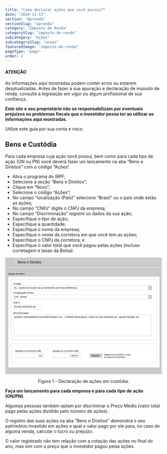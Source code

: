 ```yaml
---
title: "Como declarar ações que você possui?"
date: "2019-11-13"
section: "Aprenda"
sectionSlug: "aprenda"
category: "Imposto de Renda"
categorySlug: "imposto-de-renda"
subcategory: "Ações"
subcategorySlug: "acoes"
featuredImage: "imposto-de-renda"
pageType: "page"
order: 4
---
```


<div class="dashedBox">

<h4>ATENÇÃO</h4>

As informações aqui mostradas podem conter erros ou estarem desatualizadas. Antes de fazer a sua apuração e declaração de imposto de renda, consulte a legislação em vigor ou algum profissional de sua confiança.

**Este *site* e seu proprietário não se responsabilizam por eventuais prejuízos ou problemas fiscais que o investidor possa ter ao utilizar as informações aqui mostradas.**

Utilize este guia por sua conta e risco.


</div>

## Bens e Custódia

Para cada empresa cuja ação você possui, bem como para cada tipo de ação (ON ou PN) você deverá fazer um lançamento na aba “Bens e Direitos” com o código “Ações“.

- Abra o programa do IRPF;
- Selecione a seção “Bens e Direitos”;
- Clique em “Novo”;
- Selecione o código “Ações”;
- No campo “localização (País)” selecione “Brasil” ou o país onde estão as ações;
- No campo “CNPJ” digite o CNPJ da empresa;
- No campo “Discriminação” registre os dados da sua ação;
- Especifique o tipo de ação;
- Especifique a quantidade;
- Especifique o nome da empresa;
- Especifique o nome da corretora em que você tem as ações;
- Especifique o CNPJ da corretora; e
- Especifique o valor total que você pagou pelas ações (incluso corretagem e taxas da Bolsa).





<div style="text-align:center">

<svg  viewBox="0 0 313.9 233.6">
<style type="text/css">
	.st0{fill:#CBCBCB;}
	.st1{fill:#FFFFFF;}
	.st2{fill:none;stroke:#FFFFFF;stroke-width:0.5;stroke-miterlimit:10;}
	.st3{fill:none;stroke:#CBCBCB;stroke-width:0.5;stroke-miterlimit:10;}
	.st4{font-family:'Arial';}
	.st5{font-size:7px;}
	.st6{font-size:5px;}
	.st7{font-size:4px;}
</style>
<g id="fundo_cinza">
	<rect id="XMLID_54_" class="st0" width="313.9" height="233.6"/>
</g>
<g id="fundo_branco">
	<rect id="XMLID_53_" x="6.1" y="38.4" class="st1" width="303.3" height="181.6"/>
	<line id="XMLID_52_" class="st2" x1="317.5" y1="20.1" x2="-3.2" y2="20.1"/>
	<line id="XMLID_51_" class="st2" x1="21.3" y1="20.1" x2="21.3" y2="-2.1"/>
</g>
<g id="bordas">
	<rect id="XMLID_50_" x="11.5" y="43.7" class="st3" width="293.1" height="121.5"/>
	<rect id="XMLID_49_" x="16.9" y="56.3" class="st3" width="269.2" height="8.7"/>
	<rect id="XMLID_48_" x="16.9" y="74.7" class="st3" width="269.2" height="8.7"/>
	<rect id="XMLID_38_" x="16.9" y="114.7" class="st3" width="276.3" height="42.4"/>
	<rect id="XMLID_37_" x="21.3" y="191.6" class="st3" width="57.2" height="8.7"/>
	<rect id="XMLID_36_" x="95.3" y="191.6" class="st3" width="57.2" height="8.7"/>
	<rect id="XMLID_55_" x="11.5" y="172.5" class="st3" width="293.1" height="38.7"/>
	<rect id="XMLID_58_" x="16.9" y="95" class="st3" width="57.4" height="8.7"/>
</g>
<g id="botões">
	<rect id="XMLID_17_" x="287.2" y="56.3" class="st0" width="6.9" height="8.7"/>
	<rect id="XMLID_3_" x="287.2" y="74.7" class="st0" width="6.9" height="8.7"/>
	<rect id="XMLID_35_" x="169.3" y="191.9" class="st0" width="25.2" height="8.7"/>
</g>
<g id="texto">
	<text id="XMLID_34_" transform="matrix(1 0 0 1 25.2942 11.7102)" class="st4 st5">Bens e Direitos</text>
	<text id="XMLID_33_" transform="matrix(1 0 0 1 6.1706 34.3626)" class="st4 st6">Dados do Bem</text>
	<text id="XMLID_32_" transform="matrix(1 0 0 1 15.9998 54.1232)" class="st4 st6">Código</text>
	<text id="XMLID_31_" transform="matrix(1 0 0 1 18.0002 62.5066)" class="st4 st6">31 - Ações (inclusive as provenientes de linha telefônica).</text>
	<text id="XMLID_30_" transform="matrix(1 0 0 1 15.9387 72.4883)" class="st4 st6">Localização (País)</text>
	<text id="XMLID_29_" transform="matrix(1 0 0 1 17.9565 80.5724)" class="st4 st6">105 - Brasil</text>
	<text id="XMLID_28_" transform="matrix(1 0 0 1 16.0002 112.8538)" class="st4 st6">Discriminação</text>
	<text id="XMLID_27_" transform="matrix(0.9651 0 0 1 18.0004 120.8357)" class="st4 st6">AÇÕES ORDINÁRIAS DA INVESTINDO S.A. - CORRETORA ABCD, CNPJ 00.000.000/0001-00 - QUANTIDADE: 50.</text>
	<text id="XMLID_26_" transform="matrix(1 0 0 1 19.5453 188.9408)" class="st4 st7">Situação em 31/12/2013 (R$)</text>
	<text id="XMLID_25_" transform="matrix(1 0 0 1 94.6949 188.9406)" class="st4 st7">Situação em 31/12/2014 (R$)</text>
	<text id="XMLID_24_" transform="matrix(1 0 0 1 172.9125 198.2006)" class="st4 st6">Repetir</text>
	<text id="XMLID_23_" transform="matrix(1 0 0 1 198.1912 196.2006)"><tspan x="0" y="0" class="st4 st7">Repete em 31/12/2017 o valor</tspan><tspan x="0" y="4.8" class="st4 st7">em reais de 31/12/2016</tspan></text>
	<text id="XMLID_21_" transform="matrix(1 0 0 1 66.6944 198.2006)" class="st4 st7">0,00</text>
	<text id="XMLID_18_" transform="matrix(1 0 0 1 130.2335 198.2006)" class="st4 st7">2.000,00</text>
	<text id="XMLID_57_" transform="matrix(1 0 0 1 16.0003 92.2556)" class="st4 st6">CNPJ</text>
	<text id="XMLID_56_" transform="matrix(0.9651 0 0 1 18.0004 100.3397)" class="st4 st6">00.000.000/0001-00</text>
</g>
</svg>

</div>

<p class="legenda" style="text-align:center">Figura 1 - Declaração de ações em custódia.</p>


**Faça um lançamento para cada empresa e para cada tipo de ação (ON/PN).**

Algumas pessoas também optam por discriminar o Preço Médio (valor total pago pelas ações dividido pelo número de ações).

O registro das suas ações na aba “Bens e Direitos” demonstra o seu patrimônio investido em ações e qual o valor pago por ele para, no caso de alguma venda, calcular o lucro ou prejuízo.

O valor registrado não tem relação com a cotação das ações no final do ano, mas sim com o preço que o investidor pagou pelas ações.